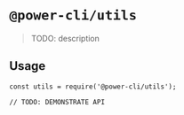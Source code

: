 # `@power-cli/utils`

> TODO: description

## Usage

```
const utils = require('@power-cli/utils');

// TODO: DEMONSTRATE API
```
